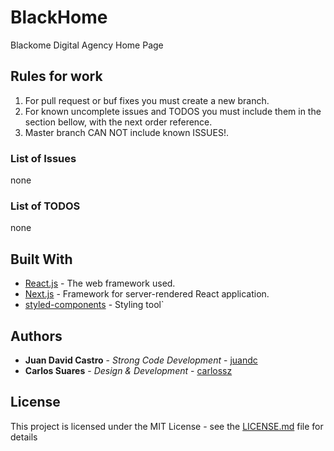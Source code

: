 # BlackHome
Blackome Digital Agency Home Page


## Rules for work
1. For pull request or buf fixes you must create a new branch.
2. For known uncomplete issues and TODOS you must include them in the section bellow, with the next order reference.
3. Master branch CAN NOT include known ISSUES!.


### List of Issues
none
### List of TODOS
none

## Built With
* [React.js](https://github.com/facebook/react) - The web framework used.
* [Next.js](https://github.com/zeit/next.js) - Framework for server-rendered React application.
* [styled-components](https://rometools.github.io/rome/) - Styling tool`


## Authors
* **Juan David Castro** - *Strong Code Development* - [juandc](https://github.com/juandc)
* **Carlos Suares** - *Design & Development* - [carlossz](https://github.com/icarlossz)

## License
This project is licensed under the MIT License - see the [LICENSE.md](LICENSE.md) file for details
